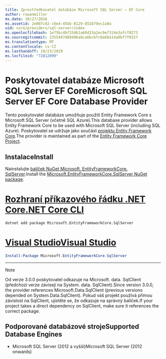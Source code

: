 ```yaml
---
title: Zprostředkovatel databáze Microsoft SQL Server – EF Core
author: rowanmiller
ms.date: 10/27/2016
ms.assetid: 2e007c82-c6e4-45bb-8129-851b79ec1a0a
uid: core/providers/sql-server/index
ms.openlocfilehash: 1e75bc4bf334b1a60d13a2ec9ef314e3afcf0273
ms.sourcegitcommit: 2355447d89496a8ca6bcbfc0a68a14a0bf7f0327
ms.translationtype: MT
ms.contentlocale: cs-CZ
ms.lasthandoff: 10/23/2019
ms.locfileid: "72812099"
---
```

# <a name="microsoft-sql-server-ef-core-database-provider"></a><span data-ttu-id="84ddc-102">Poskytovatel databáze Microsoft SQL Server EF Core</span><span class="sxs-lookup"><span data-stu-id="84ddc-102">Microsoft SQL Server EF Core Database Provider</span></span>

<span data-ttu-id="84ddc-103">Tento poskytovatel databáze umožňuje použití Entity Framework Core s Microsoft SQL Server (včetně SQL Azure).</span><span class="sxs-lookup"><span data-stu-id="84ddc-103">This database provider allows Entity Framework Core to be used with Microsoft SQL Server (including SQL Azure).</span></span> <span data-ttu-id="84ddc-104">Poskytovatel se udržuje jako součást [projektu Entity Framework Core](https://github.com/aspnet/EntityFrameworkCore).</span><span class="sxs-lookup"><span data-stu-id="84ddc-104">The provider is maintained as part of the [Entity Framework Core Project](https://github.com/aspnet/EntityFrameworkCore).</span></span>

## <a name="install"></a><span data-ttu-id="84ddc-105">Instalace</span><span class="sxs-lookup"><span data-stu-id="84ddc-105">Install</span></span>

<span data-ttu-id="84ddc-106">Nainstalujte [balíček NuGet Microsoft. EntityFrameworkCore. SqlServer](https://www.nuget.org/packages/Microsoft.EntityFrameworkCore.SqlServer/).</span><span class="sxs-lookup"><span data-stu-id="84ddc-106">Install the [Microsoft.EntityFrameworkCore.SqlServer NuGet package](https://www.nuget.org/packages/Microsoft.EntityFrameworkCore.SqlServer/).</span></span>

# <a name="net-core-clitabdotnet-core-cli"></a>[<span data-ttu-id="84ddc-107">Rozhraní příkazového řádku .NET Core</span><span class="sxs-lookup"><span data-stu-id="84ddc-107">.NET Core CLI</span></span>](#tab/dotnet-core-cli)

``` console
dotnet add package Microsoft.EntityFrameworkCore.SqlServer
```

# <a name="visual-studiotabvs"></a>[<span data-ttu-id="84ddc-108">Visual Studio</span><span class="sxs-lookup"><span data-stu-id="84ddc-108">Visual Studio</span></span>](#tab/vs)

``` powershell
Install-Package Microsoft.EntityFrameworkCore.SqlServer
```

***

> [!NOTE]
> <span data-ttu-id="84ddc-109">Od verze 3.0.0 poskytovatel odkazuje na Microsoft. data. SqlClient (předchozí verze závisejí na System. data. SqlClient).</span><span class="sxs-lookup"><span data-stu-id="84ddc-109">Since version 3.0.0, the provider references Microsoft.Data.SqlClient (previous versions depended on System.Data.SqlClient).</span></span> <span data-ttu-id="84ddc-110">Pokud váš projekt používá přímou závislost na SqlClient, ujistěte se, že odkazuje na správný balíček.</span><span class="sxs-lookup"><span data-stu-id="84ddc-110">If your project takes a direct dependency on SqlClient, make sure it references the correct package.</span></span>

## <a name="supported-database-engines"></a><span data-ttu-id="84ddc-111">Podporované databázové stroje</span><span class="sxs-lookup"><span data-stu-id="84ddc-111">Supported Database Engines</span></span>

* <span data-ttu-id="84ddc-112">Microsoft SQL Server (2012 a vyšší)</span><span class="sxs-lookup"><span data-stu-id="84ddc-112">Microsoft SQL Server (2012 onwards)</span></span>
